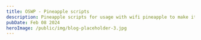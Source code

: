 ```yaml
---
title: OSWP - Pineapple scripts
description: Pineapple scripts for usage with wifi pineapple to make it a bit more useful
pubDate: Feb 08 2024
heroImage: /public/img/blog-placeholder-3.jpg
---
```

